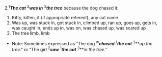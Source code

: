 2.<sup>1</sup>***The cat*** <sup>2</sup>***was in*** <sup>3</sup>***the tree*** because the dog chased it.

1. Kitty, kitten, it (if appropriate referent), any cat name
2. Was up, was stuck in, got stuck in, climbed up, ran up, goes up, gets in, was caught in, ends up in, was on, was chased up, was scared up
3. The tree limb, limb

- Note: Sometimes expressed as “The dog <sup>w</sup>***chased*** <sup>1</sup>***the cat*** <sup>3</sup>***up the tree*.” or “The girl <sup>2</sup>***saw*** <sup>1</sup>***the cat*** <sup>3</sup>***in the tree*.”
